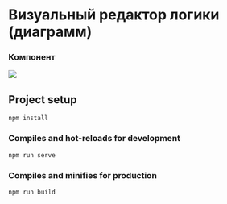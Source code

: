 # Визуальный редактор логики (диаграмм)

### Компонент

![](./screenshots.png)


## Project setup
```
npm install
```

### Compiles and hot-reloads for development
```
npm run serve
```

### Compiles and minifies for production
```
npm run build
```

